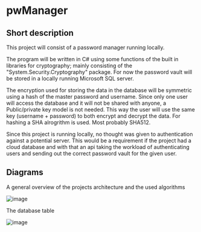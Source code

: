 # pwManager

## Short description
This project will consist of a password manager running locally. 

The program will be written in C# using some functions of the built in libraries for cryptography; mainly consisting of the "System.Security.Cryptography" package. 
For now the password vault will be stored in a locally running Microsoft SQL server. 

The encryption used for storing the data in the database will be symmetric using a hash of the master password and username. 
Since only one user will access the database and it will not be shared with anyone, a Public/private key model is not needed. 
This way the user will use the same key (username + password) to both encrypt and decrypt the data. 
For hashing a SHA alrogrithm is used. Most probably SHA512. 

Since this project is running locally, no thought was given to authentication against a potential server. 
This would be a requirement if the project had a cloud database and with that an api taking the workload of authenticating users and sending out the correct password vault for the given user. 


## Diagrams
A general overview of the projects architecture and the used algorithms 

![image](https://github.com/Denny-1998/pwManager/assets/89900734/77a6a937-be69-4ad4-862d-7a84e2e51358)

The database table 

![image](https://github.com/Denny-1998/pwManager/assets/89900734/2b303088-c358-465e-aa17-ae45ab9beb29)

